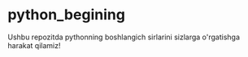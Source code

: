 # python_begining
Ushbu repozitda pythonning boshlangich sirlarini sizlarga o'rgatishga harakat qilamiz!
